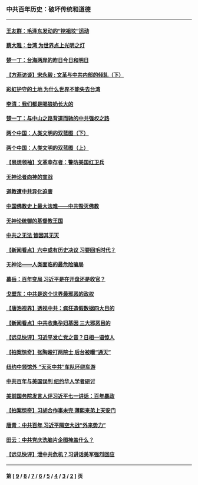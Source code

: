 ### 中共百年历史：破坏传统和道德
---
#### [王友群：毛泽东发动的“挖祖坟”运动](../../pages/nf1176114/n13723639.md?07180430) 
#### [蔡大雅：台湾 为世界点上光明之灯](../../pages/nf1176114/n13531530.md?07180430) 
#### [楚一丁：台海两岸的昨日今日和明日](../../pages/nf1176114/n13531468.md?07180430) 
#### [【方菲访谈】宋永毅 : 文革与中共内部的倾轧（下）](../../pages/nf1176114/n13486836.md?07180430) 
#### [彩虹护守的土地 为什么世界不能失去台湾](../../pages/nf1176114/n13476849.md?07180430) 
#### [李清：我们都是喝狼奶长大的](../../pages/nf1176114/n13471478.md?07180430) 
#### [楚一丁：与中山之路背道而驰的中共强权之路](../../pages/nf1176114/n13437270.md?07180430) 
#### [两个中国：人类文明的双蓝图（下）](../../pages/nf1176114/n13423132.md?07180430) 
#### [两个中国：人类文明的双蓝图（上）](../../pages/nf1176114/n13422687.md?07180430) 
#### [【思想领袖】文革幸存者：警防美国红卫兵](../../pages/nf1176114/n13339289.md?07180430) 
#### [无神论者向神的宣战](../../pages/nf1176114/n13281535.md?07180430) 
#### [道教遭中共异化迫害](../../pages/nf1176114/n13281463.md?07180430) 
#### [中国佛教史上最大法难——中共毁灭佛教](../../pages/nf1176114/n13281397.md?07180430) 
#### [无神论统御的基督教王国](../../pages/nf1176114/n13281280.md?07180430) 
#### [中共之无法 皆因其无天](../../pages/nf1176114/n13281088.md?07180430) 
#### [【新闻看点】六中或有历史决议 习要回毛时代？](../../pages/nf1176114/n13222895.md?07180430) 
#### [无神论——人类面临的最危险骗局](../../pages/nf1176114/n13196137.md?07180430) 
#### [慕岳：百年变局 习近平是在开盘还是收官？](../../pages/nf1176114/n13206516.md?07180430) 
#### [戈壁东：中共是这个世界最邪恶的政权](../../pages/nf1176114/n13085641.md?07180430) 
#### [【唐浩视界】透视中共：疯狂造假数据四大目的](../../pages/nf1176114/n13080590.md?07180430) 
#### [【新闻看点】中共收集孕妇基因 三大邪恶目的](../../pages/nf1176114/n13077182.md?07180430) 
#### [【远见快评】习近平发亡党之音？日相一语惊人](../../pages/nf1176114/n13074809.md?07180430) 
#### [【拍案惊奇】张陶殴打两院士 后台被曝“通天”](../../pages/nf1176114/n13070496.md?07180430) 
#### [纽约中领馆外 “天灭中共”车队环绕车游](../../pages/nf1176114/n13070693.md?07180430) 
#### [中共百年与美国误判 纽约华人学者研讨](../../pages/nf1176114/n13067969.md?07180430) 
#### [美前国务院发言人评习近平七一讲话：百年暴政](../../pages/nf1176114/n13066986.md?07180430) 
#### [【拍案惊奇】习胡合作事未完 薄熙来弟上天安门](../../pages/nf1176114/n13065867.md?07180430) 
#### [唐青：中共百年 习近平隔空大战“外来势力”](../../pages/nf1176114/n13065976.md?07180430) 
#### [田云：中共党庆洗脑片企图掩盖什么？](../../pages/nf1176114/n13064395.md?07180430) 
#### [【远见快评】泄中共危机？习讲话美军强烈回应](../../pages/nf1176114/n13064269.md?07180430) 

---
#### 第 [ [9](./9.md?07180430) / [8](./8.md?07180430) / [7](./7.md?07180430) / [6](./6.md?07180430) / [5](./5.md?07180430) / [4](./4.md?07180430) / [3](./3.md?07180430) / [2](./2.md?07180430) ] 页
